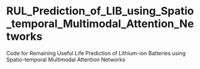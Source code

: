 # RUL_Prediction_of_LIB_using_Spatio_temporal_Multimodal_Attention_Networks
Code for Remaining Useful Life Prediction of Lithium-ion Batteries using Spatio-temporal Multimodal Attention Networks
